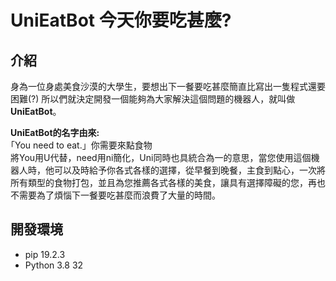 # UniEatBot 今天你要吃甚麼?
## 介紹

身為一位身處美食沙漠的大學生，要想出下一餐要吃甚麼簡直比寫出一隻程式還要困難(?)
所以們就決定開發一個能夠為大家解決這個問題的機器人，就叫做**UniEatBot**。  

**UniEatBot的名字由來:**  
｢You need to eat.」你需要來點食物  
將You用U代替，need用ni簡化，Uni同時也具統合為一的意思，當您使用這個機器人時，他可以及時給予你各式各樣的選擇，從早餐到晚餐，主食到點心，一次將所有類型的食物打包，並且為您推薦各式各樣的美食，讓具有選擇障礙的您，再也不需要為了煩惱下一餐要吃甚麼而浪費了大量的時間。  

## 開發環境
- pip 19.2.3
- Python 3.8 32
